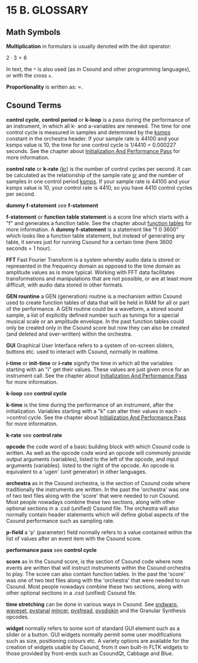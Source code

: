 15 B. GLOSSARY
==============

Math Symbols
------------

**Multiplication** in formulars is usually denoted with the dot operator:

$2 \cdot 3 = 6$

In text, the `*` is also used (as in Csound and other programming languages), or with the cross `x`.

**Proportionality** is written as: $\propto$.


Csound Terms
------------

**control cycle**, **control period** or **k-loop** is a pass during the
performance of an instrument, in which all k- and a-variables are
renewed. The time for one control cycle is measured in samples and
determined by the [ksmps](https://csound.com/docs/manual/ksmps.html)
constant in the orchestra header. If your sample rate is 44100 and your
ksmps value is 10, the time for one control cycle is 1/4410 = 0.000227
seconds. See the chapter about [Initialization And Performance
Pass](http://en.flossmanuals.net/bin/view/Csound/InitAndPerfPass) for
more information.



**control rate** or **k-rate**
([kr](https://csound.com/docs/manual/kr.html)) is the number of
control cycles per second. It can be calculated as the relationship of
the sample rate [sr](https://csound.com/docs/manual/sr.html) and the
number of samples in one control period
[ksmps](https://csound.com/docs/manual/ksmps.html). If your sample
rate is 44100 and your ksmps value is 10, your control rate is 4410, so
you have 4410 control cycles per second.



**dummy f-statement** see **f-statement**



**f-statement** or **function table statement** is a score line which
starts with a \"f\" and generates a function table. See the chapter
about [function
tables](http://en.flossmanuals.net/bin/view/Csound/FUNCTIONTABLES) for
more information. A **dummy f-statement** is a statement like \"f 0
3600\" which looks like a function table statement, but instead of
generating any table, it serves just for running Csound for a certain
time (here 3600 seconds = 1 hour).





**FFT** Fast Fourier Transform is a system whereby audio data is stored
or represented in the frequency domain as opposed to the time domain as
amplitude values as is more typical. Working with FFT data facilitates
transformations and manipulations that are not possible, or are at least
more difficult, with audio data stored in other formats.





**GEN rountine** a GEN (generation) routine is a mechanism within Csound
used to create function tables of data that will be held in RAM for all
or part of the performance. A GEN routine could be a waveform, a stored
sound sample, a list of explicitly defined number such as tunings for a
special musical scale or an amplitude envelope. In the past function
tables could only be created only in the Csound score but now they can
also be created (and deleted and over-written) within the orchestra.



**GUI** Graphical User Interface refers to a system of on-screen
sliders, buttons etc. used to interact with Csound, normally in
realtime.



**i-time** or **init-time** or **i-rate** signify the time in which all
the variables starting with an \"i\" get their values. These values are
just given once for an instrument call. See the chapter about
[Initialization And Performance
Pass](http://en.flossmanuals.net/bin/view/Csound/InitAndPerfPass) for
more information.



**k-loop** see **control cycle**



**k-time** is the time during the performance of an instrument, after
the initialization. Variables starting with a \"k\" can alter their
values in each -\>control cycle. See the chapter about [Initialization
And Performance
Pass](http://en.flossmanuals.net/bin/view/Csound/InitAndPerfPass) for
more information.



**k-rate** see **control rate**





**opcode** the code word of a basic building block with which Csound
code is written. As well as the opcode code word an opcode will commonly
provide output arguments (variables), listed to the left of the opcode,
and input arguments (variables). listed to the right of the opcode. An
opcode is equivalent to a \'ugen\' (unit generator) in other languages.



**orchestra** as in the Csound orchestra, is the section of Csound code
where traditionally the instruments are written. In the past the
\'orchestra\' was one of two text files along with the \'score\' that
were needed to run Csound. Most people nowadays combine these two
sections, along with other optional sections in a .csd (unified) Csound
file. The orchestra will also normally contain header statements which
will define global aspects of the Csound performance such as sampling
rate.



**p-field** a \'p\' (parameter) field normally refers to a value
contained within the list of values after an event item with the Csound
score.



**performance pass** see **control cycle**



**score** as in the Csound score, is the section of Csound code where
note events are written that will instruct instruments within the Csound
orchestra to play. The score can also contain function tables. In the
past the \'score\' was one of two text files along with the
\'orchestra\' that were needed to run Csound. Most people nowadays
combine these two sections, along with other optional sections in a .csd
(unified) Csound file.



**time stretching** can be done in various ways in Csound. See
[sndwarp](https://csound.com/docs/manual/sndwarp.html),
[waveset](https://csound.com/docs/manual/waveset.html),
[pvstanal](https://csound.com/docs/manual/pvstanal.html)
[mincer](https://csound.com/docs/manual/mincer.html),
[pvsfread](https://csound.com/docs/manual/pvsfread.html),
[pvsdiskin](https://csound.com/docs/manual/pvsdiskin.html) and the
Granular Synthesis opcodes.





**widget** normally refers to some sort of standard GUI element such as
a slider or a button. GUI widgets normally permit some user
modifications such as size, positioning colours etc. A variety options
are available for the creation of widgets usable by Csound, from it own
built-in FLTK widgets to those provided by front-ends such as CsoundQt,
Cabbage and Blue.


